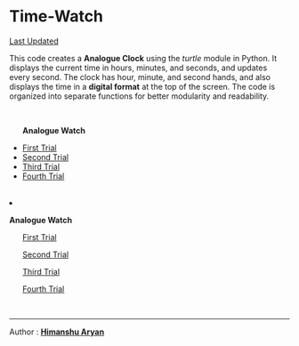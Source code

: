 # Time-Watch
<a href="https://github.com/himanshuaryan/Time-Watch/blob/main/version_2.py">Last Updated<a/>
<p>This code creates a <strong>Analogue Clock</strong> using the <i>turtle</i> module in Python. It displays the current time in hours, minutes, and seconds, and updates every second. The clock has hour, minute, and second hands, and also displays the time in a <b>digital format</b> at the top of the screen. The code is organized into separate functions for better modularity and readability.</p><br>
<ul><p><b>Analogue Watch</b></p>
<li><a href="simple_clock.py">First Trial</a></li>
<li><a href="analogue_clock.py">Second Trial</a></li>
<li><a href="simple_analogue_clock.py">Third Trial</a></li>
<li><a href="version_1(2).py">Fourth Trial</a></li>
</ul> <br>
<li><p><b>Analogue Watch</b></p>
<ul><a href="simple_clock.py">First Trial</a></ul>
<ul><a href="analogue_clock.py">Second Trial</a></ul>
<ul><a href="simple_analogue_clock.py">Third Trial</a></ul>
<ul><a href="version_1(2).py">Fourth Trial</a></ul>
</li><br><hr>
<p>Author : <b><a href="https://github.com/himanshuaryan">Himanshu Aryan</a></b></p>
